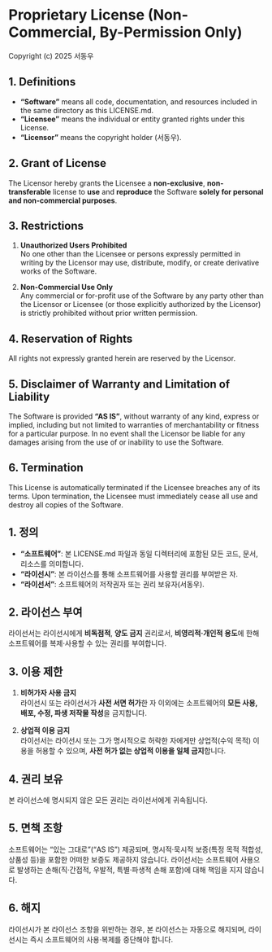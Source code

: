 ﻿# Proprietary License (Non-Commercial, By-Permission Only)

Copyright (c) 2025 서동우

## 1. Definitions
- **“Software”** means all code, documentation, and resources included in the same directory as this LICENSE.md.
- **“Licensee”** means the individual or entity granted rights under this License.
- **“Licensor”** means the copyright holder (서동우).

## 2. Grant of License
The Licensor hereby grants the Licensee a **non-exclusive**, **non-transferable** license to **use** and **reproduce** the Software **solely for personal and non-commercial purposes**.

## 3. Restrictions
1. **Unauthorized Users Prohibited**  
   No one other than the Licensee or persons expressly permitted in writing by the Licensor may use, distribute, modify, or create derivative works of the Software.

2. **Non-Commercial Use Only**  
   Any commercial or for-profit use of the Software by any party other than the Licensor or Licensee (or those explicitly authorized by the Licensor) is strictly prohibited without prior written permission.

## 4. Reservation of Rights
All rights not expressly granted herein are reserved by the Licensor.

## 5. Disclaimer of Warranty and Limitation of Liability
The Software is provided **“AS IS”**, without warranty of any kind, express or implied, including but not limited to warranties of merchantability or fitness for a particular purpose. In no event shall the Licensor be liable for any damages arising from the use of or inability to use the Software.

## 6. Termination
This License is automatically terminated if the Licensee breaches any of its terms. Upon termination, the Licensee must immediately cease all use and destroy all copies of the Software.


## 1. 정의
- **“소프트웨어”**: 본 LICENSE.md 파일과 동일 디렉터리에 포함된 모든 코드, 문서, 리소스를 의미합니다.
- **“라이선시”**: 본 라이선스를 통해 소프트웨어를 사용할 권리를 부여받은 자.
- **“라이선서”**: 소프트웨어의 저작권자 또는 권리 보유자(서동우).

## 2. 라이선스 부여
라이선서는 라이선시에게 **비독점적**, **양도 금지** 권리로서, **비영리적·개인적 용도**에 한해 소프트웨어를 복제·사용할 수 있는 권리를 부여합니다.

## 3. 이용 제한
1. **비허가자 사용 금지**  
   라이선시 또는 라이선서가 **사전 서면 허가**한 자 이외에는 소프트웨어의 **모든 사용, 배포, 수정, 파생 저작물 작성**을 금지합니다.

2. **상업적 이용 금지**  
   라이선서는 라이선시 또는 그가 명시적으로 허락한 자에게만 상업적(수익 목적) 이용을 허용할 수 있으며, **사전 허가 없는 상업적 이용을 일체 금지**합니다.

## 4. 권리 보유
본 라이선스에 명시되지 않은 모든 권리는 라이선서에게 귀속됩니다.

## 5. 면책 조항
소프트웨어는 “있는 그대로”(“AS IS”) 제공되며, 명시적·묵시적 보증(특정 목적 적합성, 상품성 등)을 포함한 어떠한 보증도 제공하지 않습니다. 라이선서는 소프트웨어 사용으로 발생하는 손해(직·간접적, 우발적, 특별·파생적 손해 포함)에 대해 책임을 지지 않습니다.

## 6. 해지
라이선시가 본 라이선스 조항을 위반하는 경우, 본 라이선스는 자동으로 해지되며, 라이선시는 즉시 소프트웨어의 사용·복제를 중단해야 합니다.
